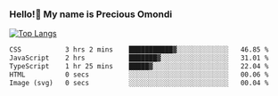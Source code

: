 ### Hello!👋 My name is Precious Omondi 

[![Top Langs](https://github-readme-stats.vercel.app/api/top-langs/?username=Presho99&langs_count=8&theme=dark)](https://github.com/Presho99/github-readme-stats)



<!--START_SECTION:waka-->

```txt
CSS           3 hrs 2 mins    ███████████▓░░░░░░░░░░░░░   46.85 %
JavaScript    2 hrs           ███████▓░░░░░░░░░░░░░░░░░   31.01 %
TypeScript    1 hr 25 mins    █████▓░░░░░░░░░░░░░░░░░░░   22.04 %
HTML          0 secs          ░░░░░░░░░░░░░░░░░░░░░░░░░   00.06 %
Image (svg)   0 secs          ░░░░░░░░░░░░░░░░░░░░░░░░░   00.04 %
```

<!--END_SECTION:waka-->

